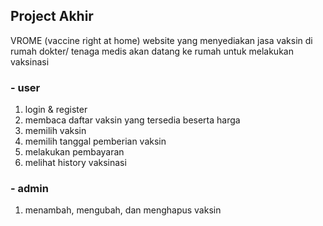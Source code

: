## Project Akhir

VROME (vaccine right at home)
website yang menyediakan jasa vaksin di rumah
dokter/ tenaga medis akan datang ke rumah untuk melakukan vaksinasi

### - user

1. login & register
2. membaca daftar vaksin yang tersedia beserta harga
3. memilih vaksin
4. memilih tanggal pemberian vaksin
5. melakukan pembayaran
6. melihat history vaksinasi

### - admin

1. menambah, mengubah, dan menghapus vaksin
